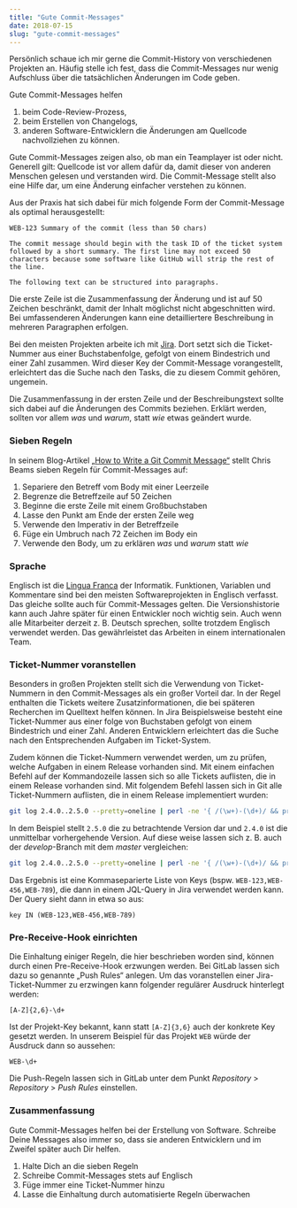 ```yaml
---
title: "Gute Commit-Messages"
date: 2018-07-15
slug: "gute-commit-messages"
---
```


Persönlich schaue ich mir gerne die Commit-History von verschiedenen Projekten an. 
Häufig stelle ich fest, dass die Commit-Messages nur wenig Aufschluss über die tatsächlichen Änderungen im Code geben.

<!--more-->

Gute Commit-Messages helfen

1. beim Code-Review-Prozess,
2. beim Erstellen von Changelogs,
3. anderen Software-Entwicklern die Änderungen am Quellcode nachvollziehen zu können.

Gute Commit-Messages zeigen also, ob man ein Teamplayer ist oder nicht. 
Generell gilt: Quellcode ist vor allem dafür da, damit dieser von anderen Menschen gelesen und verstanden wird.
Die Commit-Message stellt also eine Hilfe dar, um eine Änderung einfacher verstehen zu können.

Aus der Praxis hat sich dabei für mich folgende Form der Commit-Message als optimal herausgestellt:

```text
WEB-123 Summary of the commit (less than 50 chars)

The commit message should begin with the task ID of the ticket system 
followed by a short summary. The first line may not exceed 50 
characters because some software like GitHub will strip the rest of 
the line.

The following text can be structured into paragraphs.
```

Die erste Zeile ist die Zusammenfassung der Änderung und ist auf 50 Zeichen beschränkt, damit der Inhalt möglichst nicht abgeschnitten wird.
Bei umfassenderen Änderungen kann eine detailliertere Beschreibung in mehreren Paragraphen erfolgen.

Bei den meisten Projekten arbeite ich mit [Jira](https://www.atlassian.com/software/jira). 
Dort setzt sich die Ticket-Nummer aus einer Buchstabenfolge, gefolgt von einem Bindestrich und einer Zahl zusammen.
Wird dieser Key der Commit-Message vorangestellt, erleichtert das die Suche nach den Tasks, die zu diesem Commit gehören, ungemein.

Die Zusammenfassung in der ersten Zeile und der Beschreibungstext sollte sich dabei auf die Änderungen des Commits beziehen. 
Erklärt werden, sollten vor allem *was* und *warum*, statt *wie* etwas geändert wurde.

### Sieben Regeln

In seinem Blog-Artikel [„How to Write a Git Commit Message“](https://chris.beams.io/posts/git-commit/) stellt Chris Beams sieben Regeln für Commit-Messages auf:

1. Separiere den Betreff vom Body mit einer Leerzeile
2. Begrenze die Betreffzeile auf 50 Zeichen
3. Beginne die erste Zeile mit einem Großbuchstaben
4. Lasse den Punkt am Ende der ersten Zeile weg
5. Verwende den Imperativ in der Betreffzeile
6. Füge ein Umbruch nach 72 Zeichen im Body ein
7. Verwende den Body, um zu erklären *was* und *warum* statt *wie*

### Sprache

Englisch ist die [Lingua Franca](https://en.wikipedia.org/wiki/Lingua_franca) der Informatik. 
Funktionen, Variablen und Kommentare sind bei den meisten Softwareprojekten in Englisch verfasst.
Das gleiche sollte auch für Commit-Messages gelten.
Die Versionshistorie kann auch Jahre später für einen Entwickler noch wichtig sein.
Auch wenn alle Mitarbeiter derzeit z. B. Deutsch sprechen, sollte trotzdem Englisch verwendet werden.
Das gewährleistet das Arbeiten in einem internationalen Team.

### Ticket-Nummer voranstellen

Besonders in großen Projekten stellt sich die Verwendung von Ticket-Nummern in den Commit-Messages als ein großer Vorteil dar.
In der Regel enthalten die Tickets weitere Zusatzinformationen, die bei späteren Recherchen im Quelltext helfen können.
In Jira Beispielsweise besteht eine Ticket-Nummer aus einer folge von Buchstaben gefolgt von einem Bindestrich und einer Zahl.
Anderen Entwicklern erleichtert das die Suche nach den Entsprechenden Aufgaben im Ticket-System.

Zudem können die Ticket-Nummern verwendet werden, um zu prüfen, welche Aufgaben in einem Release vorhanden sind.
Mit einem einfachen Befehl auf der Kommandozeile lassen sich so alle Tickets auflisten, die in einem Release vorhanden sind.
Mit folgendem Befehl lassen sich in Git alle Ticket-Nummern auflisten, die in einem Release implementiert wurden:

```bash
git log 2.4.0..2.5.0 --pretty=oneline | perl -ne '{ /(\w+)-(\d+)/ && print "$1-$2,"}'
```

In dem Beispiel stellt `2.5.0` die zu betrachtende Version dar und `2.4.0` ist die unmittelbar vorhergehende Version.
Auf diese weise lassen sich z. B. auch der *develop*-Branch mit dem *master* vergleichen:

```bash
git log 2.4.0..2.5.0 --pretty=oneline | perl -ne '{ /(\w+)-(\d+)/ && print "$1-$2,"}'
```

Das Ergebnis ist eine Kommaseparierte Liste von Keys (bspw. `WEB-123,WEB-456,WEB-789`), die dann in einem JQL-Query in Jira verwendet werden kann.
Der Query sieht dann in etwa so aus:

```JQL
key IN (WEB-123,WEB-456,WEB-789)
```

### Pre-Receive-Hook einrichten

Die Einhaltung einiger Regeln, die hier beschrieben worden sind, können durch einen Pre-Receive-Hook erzwungen werden.
Bei GitLab lassen sich dazu so genannte „Push Rules“ anlegen.
Um das voranstellen einer Jira-Ticket-Nummer zu erzwingen kann folgender regulärer Ausdruck hinterlegt werden:

```regexp
[A-Z]{2,6}-\d+
```

Ist der Projekt-Key bekannt, kann statt `[A-Z]{3,6}` auch der konkrete Key gesetzt werden.
In unserem Beispiel für das Projekt `WEB` würde der Ausdruck dann so aussehen:

```regexp
WEB-\d+
```

Die Push-Regeln lassen sich in GitLab unter dem Punkt *Repository* &gt; *Repository* &gt; *Push Rules* einstellen.

### Zusammenfassung

Gute Commit-Messages helfen bei der Erstellung von Software.
Schreibe Deine Messages also immer so, dass sie anderen Entwicklern und im Zweifel später auch Dir helfen.

1. Halte Dich an die sieben Regeln
2. Schreibe Commit-Messages stets auf Englisch
3. Füge immer eine Ticket-Nummer hinzu
4. Lasse die Einhaltung durch automatisierte Regeln überwachen
